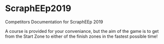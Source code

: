 # ScraphEEp2019
Competitors Documentation for ScraphEEp 2019

A course is provided for your conveniance, but the aim of the game is to get from the Start Zone to either of the finish zones in the fastest possible time!
